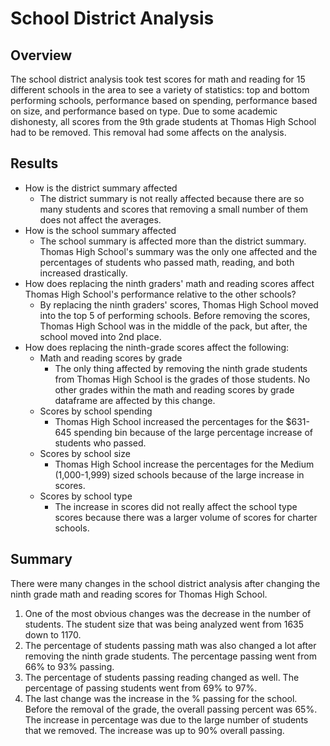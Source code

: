 # School District Analysis

## Overview
The school district analysis took test scores for math and reading for 15 different schools in the area to see a variety of statistics: top and bottom performing schools, performance based on spending, performance based on size, and performance based on type. Due to some academic dishonesty, all scores from the 9th grade students at Thomas High School had to be removed. This removal had some affects on the analysis.

## Results

- How is the district summary affected
  - The district summary is not really affected because there are so many students and scores that removing a small number of them does not affect the averages.
- How is the school summary affected
  - The school summary is affected more than the district summary.  Thomas High School's summary was the only one affected and the percentages of students who passed math, reading, and both increased drastically.
- How does replacing the ninth graders' math and reading scores affect Thomas High School's performance relative to the other schools?
  - By replacing the ninth graders' scores, Thomas High School moved into the top 5 of performing schools. Before removing the scores, Thomas High School was in the middle of the pack, but after, the school moved into 2nd place.
- How does replacing the ninth-grade scores affect the following:
  - Math and reading scores by grade
    - The only thing affected by removing the ninth grade students from Thomas High School is the grades of those students.  No other grades within the math and reading scores by grade dataframe are affected by this change.
  - Scores by school spending
    - Thomas High School increased the percentages for the $631-645 spending bin because of the large percentage increase of students who passed.
  - Scores by school size
    - Thomas High School increase the percentages for the Medium (1,000-1,999) sized schools because of the large increase in scores.
  - Scores by school type
    - The increase in scores did not really affect the school type scores because there was a larger volume of scores for charter schools.

## Summary
There were many changes in the school district analysis after changing the ninth grade math and reading scores for Thomas High School.
1) One of the most obvious changes was the decrease in the number of students.  The student size that was being analyzed went from 1635 down to 1170.
2) The percentage of students passing math was also changed a lot after removing the ninth grade students.  The percentage passing went from 66% to 93% passing.
3) The percentage of students passing reading changed as well.  The percentage of passing students went from 69% to 97%.
4) The last change was the increase in the % passing for the school.  Before the removal of the grade, the overall passing percent was 65%.  The increase in percentage was due to the large number of students that we removed. The increase was up to 90% overall passing.
